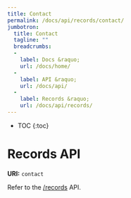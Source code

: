 ```yaml
---
title: Contact
permalink: /docs/api/records/contact/
jumbotron:
  title: Contact
  tagline: ""
  breadcrumbs:
  -
    label: Docs &raquo;
    url: /docs/home/
  -
    label: API &raquo;
    url: /docs/api/
  -
    label: Records &raquo;
    url: /docs/api/records/
---
```


* TOC
{:toc}

# Records API

**URI:** `contact`

Refer to the [/records](/docs/api/endpoints/records/) API.

